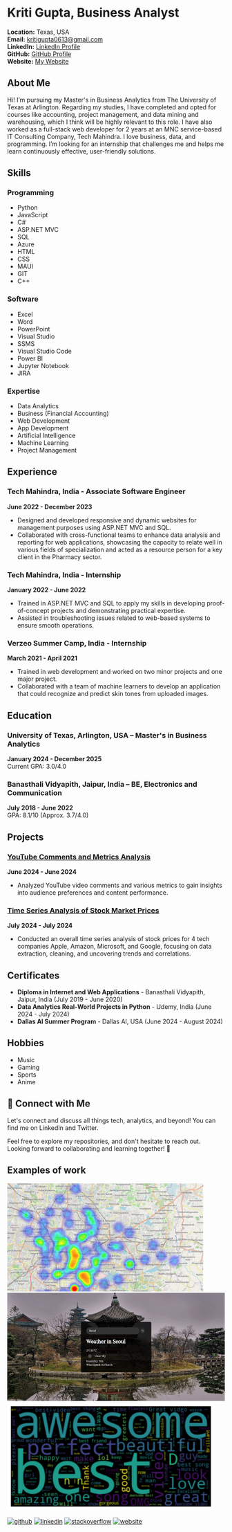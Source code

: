 # Kriti Gupta, Business Analyst

**Location:** Texas, USA  
**Email:** [kritigupta0613@gmail.com](mailto:kritigupta0613@gmail.com)  
**LinkedIn:** [LinkedIn Profile](https://www.linkedin.com/in/kriti-gupta-743599199/)  
**GitHub:** [GitHub Profile](https://github.com/kriti613)  
**Website:** [My Website](https://kriti613-portfolio.web.app/)

## About Me
Hi! I’m pursuing my Master's in Business Analytics from The University of Texas at Arlington. Regarding my studies, I have completed and opted for courses like accounting, project management, and data mining and warehousing, which I think will be highly relevant to this role. I have also worked as a full-stack web developer for 2 years at an MNC service-based IT Consulting Company, Tech Mahindra. I love business, data, and programming. I’m looking for an internship that challenges me and helps me learn continuously effective, user-friendly solutions.

## Skills
### Programming
- Python
- JavaScript
- C#
- ASP.NET MVC
- SQL
- Azure
- HTML
- CSS
- MAUI
- GIT
- C++

### Software
- Excel
- Word
- PowerPoint
- Visual Studio
- SSMS
- Visual Studio Code
- Power BI
- Jupyter Notebook
- JIRA

### Expertise
- Data Analytics
- Business (Financial Accounting)
- Web Development
- App Development
- Artificial Intelligence
- Machine Learning
- Project Management

## Experience

### Tech Mahindra, India - Associate Software Engineer
**June 2022 - December 2023**
- Designed and developed responsive and dynamic websites for management purposes using ASP.NET MVC and SQL.
- Collaborated with cross-functional teams to enhance data analysis and reporting for web applications, showcasing the capacity to relate well in various fields of specialization and acted as a resource person for a key client in the Pharmacy sector.

### Tech Mahindra, India - Internship
**January 2022 - June 2022**
- Trained in ASP.NET MVC and SQL to apply my skills in developing proof-of-concept projects and demonstrating practical expertise.
- Assisted in troubleshooting issues related to web-based systems to ensure smooth operations.

### Verzeo Summer Camp, India - Internship
**March 2021 - April 2021**
- Trained in web development and worked on two minor projects and one major project.
- Collaborated with a team of machine learners to develop an application that could recognize and predict skin tones from uploaded images.

## Education

### University of Texas, Arlington, USA – Master's in Business Analytics
**January 2024 - December 2025**  
Current GPA: 3.0/4.0

### Banasthali Vidyapith, Jaipur, India – BE, Electronics and Communication
**July 2018 - June 2022**  
GPA: 8.1/10 (Approx. 3.7/4.0)

## Projects

### [YouTube Comments and Metrics Analysis](https://github.com/kriti613/YouTube-Analysis)
**June 2024 - June 2024**
- Analyzed YouTube video comments and various metrics to gain insights into audience preferences and content performance.

### [Time Series Analysis of Stock Market Prices](https://github.com/kriti613/Stock-Price-Analysis)
**July 2024 - July 2024**
- Conducted an overall time series analysis of stock prices for 4 tech companies Apple, Amazon, Microsoft, and Google, focusing on data extraction, cleaning, and uncovering trends and correlations.


## Certificates
- **Diploma in Internet and Web Applications** - Banasthali Vidyapith, Jaipur, India (July 2019 - June 2020)
- **Data Analytics Real-World Projects in Python** - Udemy, India (June 2024 - July 2024)
- **Dallas AI Summer Program** - Dallas AI, USA (June 2024 - August 2024)

## Hobbies
- Music
- Gaming
- Sports
- Anime

## 🤝 Connect with Me
Let's connect and discuss all things tech, analytics, and beyond! You can find me on LinkedIn and Twitter.

Feel free to explore my repositories, and don't hesitate to reach out. Looking forward to collaborating and learning together! 🌟



## Examples of work
<img src="https://github.com/kriti613/kriti613/blob/main/geospatial.png" height=250px width=auto>     
<img src="https://github.com/kriti613/kriti613/blob/main/weatherapp.jpg" height=250px width=auto>     
<img src="https://github.com/kriti613/kriti613/blob/main/youtubeoutput.png" height=250px width=auto>



[<img src='https://cdn.jsdelivr.net/npm/simple-icons@3.0.1/icons/github.svg' alt='github' height='40'>](https://github.com/kriti613)  [<img src='https://cdn.jsdelivr.net/npm/simple-icons@3.0.1/icons/linkedin.svg' alt='linkedin' height='40'>](https://www.linkedin.com/in/kriti-gupta-743599199//)  [<img src='https://cdn.jsdelivr.net/npm/simple-icons@3.0.1/icons/stackoverflow.svg' alt='stackoverflow' height='40'>](https://stackoverflow.com/users/https://stackoverflow.com/users/18286941/kriti-gupta?tab=profile)  [<img src='https://cdn.jsdelivr.net/npm/simple-icons@3.0.1/icons/icloud.svg' alt='website' height='40'>](https://kriti613-portfolio.web.app/)  

